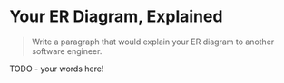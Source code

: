 # Your ER Diagram, Explained

> Write a paragraph that would explain your ER diagram to another software engineer.

TODO - your words here!
